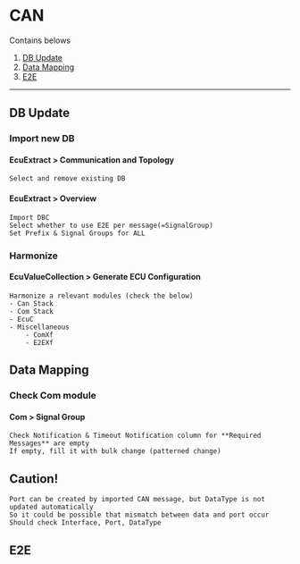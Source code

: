 # CAN
Contains belows
1. [DB Update](#db-update)
1. [Data Mapping](#data-mapping)
1. [E2E](#e2e)
***

## DB Update
### Import new DB
#### EcuExtract > Communication and Topology
    Select and remove existing DB

#### EcuExtract > Overview
    Import DBC
    Select whether to use E2E per message(=SignalGroup)
    Set Prefix & Signal Groups for ALL

### Harmonize
#### EcuValueCollection > Generate ECU Configuration
    Harmonize a relevant modules (check the below)
    - Can Stack
    - Com Stack
    - EcuC
    - Miscellaneous
        - ComXf
        - E2EXf

## Data Mapping

### Check Com module
#### Com > Signal Group
    Check Notification & Timeout Notification column for **Required Messages** are empty
    If empty, fill it with bulk change (patterned change)

## Caution!
    Port can be created by imported CAN message, but DataType is not updated automatically
    So it could be possible that mismatch between data and port occur
    Should check Interface, Port, DataType

## E2E
